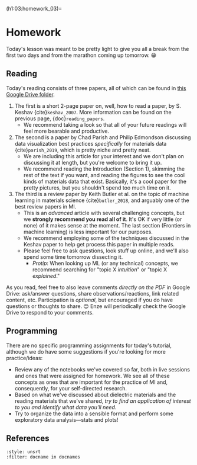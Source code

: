 (h1:03:homework_03)=
# Homework

Today's lesson was meant to be pretty light to give you all a break from the first two days and from the marathon coming up tomorrow. 😁

## Reading  

Today's reading consists of three papers, all of which can be found in [this Google Drive folder](https://drive.google.com/drive/folders/1FuZJyp1yWqoMXNs0_1s8LtSzPUwC5CpM?usp=sharing).

1. The first is a short 2-page paper on, well, how to read a paper, by S. Keshav {cite}`keshav_2007`. More information can be found on the previous page, {doc}`reading_papers`.
    - We recommend taking a look so that all of your future readings will feel more bearable and productive.
1. The second is a paper by Chad Parish and Philip Edmondson discussing data visualization best practices _specifically_ for materials data {cite}`parish_2019`, which is pretty niche and pretty neat.
    - We are including this article for your interest and we don't plan on discussing it at length, but you're welcome to bring it up.
    - We recommend reading the Introduction (Section 1), skimming the rest of the text if you want, and reading the figures to see the cool kinds of materials data that exist.
    Basically, it's a cool paper for the pretty pictures, but you shouldn't spend too much time on it.
1. The third is a review paper by Keith Butler et al. on the topic of machine learning in materials science {cite}`butler_2018`, and arguably one of the best review papers in MI.
    - This is an _advanced_ article with several challenging concepts, but we **strongly recommend you read all of it**.
    It's OK if very little (or none) of it makes sense at the moment.
    The last section (Frontiers in machine learning) is less important for our purposes.
    - We recommend employing some of the techniques discussed in the Keshav paper to help get process this paper in multiple reads.
    - Please feel free to ask questions, look stuff up online, and we'll also spend some time tomorrow dissecting it.
        - _Protip_: When looking up ML (or any technical) concepts, we recommend searching for "topic X _intuition_" or "topic X _explained_."

As you read, feel free to also leave comments _directly on the PDF_ in Google Drive: ask/answer questions, share observations/reactions, link related content, etc.
Participation is _optional_, but encouraged if you do have questions or thoughts to share. 😊
Enze will periodically check the Google Drive to respond to your comments.



## Programming

There are no specific programming assignments for today's tutorial, although we do have some suggestions if you're looking for more practice/ideas:
- Review any of the notebooks we've covered so far, both in live sessions and ones that were assigned for homework.
We see all of these concepts as ones that are important for the practice of MI and, consequently, for your self-directed research.
- Based on what we've discussed about dielectric materials and the reading materials that we've shared, _try to find an application of interest to you and identify what data you'll need_.
- Try to organize the data into a sensible format and perform some exploratory data analysis—stats and plots!



## References

```{bibliography}
:style: unsrt
:filter: docname in docnames
```

